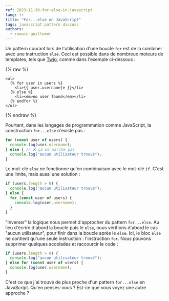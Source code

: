 ```yaml
---
ref: 2023-11-30-for-else-in-javascript
lang: fr
title: "For...else en JavaScript"
tags: javascript pattern discuss
authors:
  - romain-guillemot
---
```


Un pattern courant lors de l'utilisation d'une boucle `for` est de la combiner avec une instruction `else`.<!--more-->
Ceci est possible dans de nombreux moteurs de templates, tels que [Twig](https://twig.symfony.com/doc/3.x/tags/for.html#the-else-clause), comme dans l'exemple ci-dessous :

{% raw %}

```twig
<ul>
  {% for user in users %}
    <li>{{ user.username|e }}</li>
  {% else %}
    <li><em>no user found</em></li>
  {% endfor %}
</ul>
```

{% endraw %}

Pourtant, dans les langages de programmation comme JavaScript, la construction `for...else` n'existe pas :

```js
for (const user of users) {
  console.log(user.username);
} else { // ❌ ça ne marche pas
  console.log("aucun utilisateur trouvé");
}
```

Le mot-clé `else` ne fonctionne qu'en combinaison avec le mot-clé `if`. C'est une limite, mais aussi une solution :

```js
if (users.length > 0) {
  console.log("aucun utilisateur trouvé");
} else {
  for (const user of users) {
    console.log(user.username);
  }
}
```

"Inverser" la logique nous permet d'approcher du pattern `for...else`. Au lieu d'écrire d'abord la boucle puis le `else`, nous vérifions d'abord le cas "aucun utilisateur", pour finir dans la boucle après le `else`. Ici, le bloc `else` ne contient qu'une seule instruction : l'instruction `for`. Nous pouvons supprimer quelques accolades et raccourcir le code :

```js
if (users.length > 0) {
  console.log("aucun utilisateur trouvé");
} else for (const user of users) {
  console.log(user.username);
}
```

C'est ce que j'ai trouvé de plus proche d'un pattern `for...else` en JavaScript. Qu'en penses-vous ? Est-ce que vous voyez une autre approche ?
